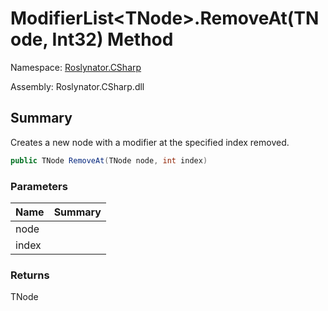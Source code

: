 # ModifierList\<TNode>\.RemoveAt\(TNode, Int32\) Method

Namespace: [Roslynator.CSharp](../../README.md)

Assembly: Roslynator\.CSharp\.dll

## Summary

Creates a new node with a modifier at the specified index removed\.

```csharp
public TNode RemoveAt(TNode node, int index)
```

### Parameters

| Name | Summary |
| ---- | ------- |
| node | |
| index | |

### Returns

TNode



